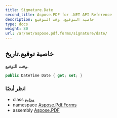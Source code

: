 ```yaml
---
title: Signature.Date
second_title: Aspose.PDF for .NET API Reference
description: خاصية التوقيع. وقت التوقيع
type: docs
weight: 80
url: /ar/net/aspose.pdf.forms/signature/date/
---
```

## خاصية توقيع.تاريخ

وقت التوقيع.

```csharp
public DateTime Date { get; set; }
```

### انظر أيضًا

* class [توقيع](../)
* namespace [Aspose.Pdf.Forms](../../../aspose.pdf.forms/)
* assembly [Aspose.PDF](../../../)